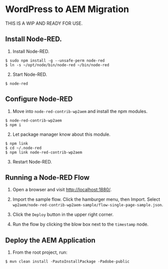 # WordPress to AEM Migration

THIS IS A WIP AND READY FOR USE.

## Install Node-RED.

1. Install Node-RED.

```
$ sudo npm install -g --unsafe-perm node-red
$ ln -s ~/opt/node/bin/node-red ~/bin/node-red
```

2. Start Node-RED.

```
$ node-red
```

## Configure Node-RED

1. Move into `node-red-contrib-wp2aem` and install the npm modules.

```
$ node-red-contrib-wp2aem
$ npm i
```

2. Let package manager know about this module.

```
$ npm link
$ cd ~/.node-red
$ npm link node-red-contrib-wp2aem
```

3. Restart Node-RED.

## Running a Node-RED Flow

1. Open a browser and visit [http://localhost:1880/](http://localhost:1880/).

2. Import the sample flow. Click the hamburger menu, then Import. Select `wp2aem/node-red-contrib-wp2aem-sample/flow-single-page-sample.json`.

3. Click the `Deploy` button in the upper right corner.

4. Run the flow by clicking the blow box next to the `timestamp` node.

## Deploy the AEM Application

1. From the root project, run:

```
$ mvn clean install -PautoInstallPackage -Padobe-public
```
